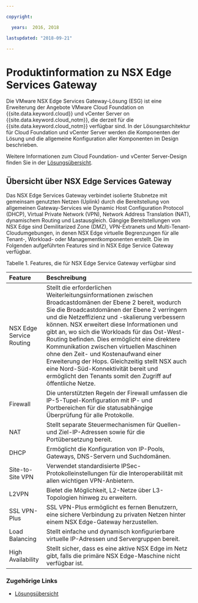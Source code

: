 ```yaml
---

copyright:

  years:  2016, 2018

lastupdated: "2018-09-21"

---
```


# Produktinformation zu NSX Edge Services Gateway

Die VMware NSX Edge Services Gateway-Lösung (ESG) ist eine Erweiterung der Angebote VMware Cloud Foundation on {{site.data.keyword.cloud}} und vCenter Server on {{site.data.keyword.cloud_notm}}, die derzeit für die {{site.data.keyword.cloud_notm}} verfügbar sind. In der Lösungsarchitektur für Cloud Foundation und vCenter Server werden die Komponenten der Lösung und die allgemeine Konfiguration aller Komponenten im Design beschrieben.

Weitere Informationen zum Cloud Foundation- und vCenter Server-Design finden Sie in der [Lösungsübersicht](../solution/solution_overview.html).

## Übersicht über NSX Edge Services Gateway

Das NSX Edge Services Gateway verbindet isolierte Stubnetze mit gemeinsam genutzten Netzen (Uplink) durch die Bereitstellung von allgemeinen Gateway-Services wie Dynamic Host Configuration Protocol (DHCP), Virtual Private Network (VPN), Network Address Translation (NAT), dynamischem Routing und Lastausgleich. Gängige Bereitstellungen von NSX Edge sind Demilitarized Zone (DMZ), VPN-Extranets und Multi-Tenant-Cloudumgebungen, in denen NSX Edge virtuelle Begrenzungen für alle Tenant-, Workload- oder Managementkomponenten erstellt. Die im Folgenden aufgeführten Features sind in NSX Edge Service Gateway verfügbar.

Tabelle 1. Features, die für NSX Edge Service Gateway verfügbar sind

| Feature | Beschreibung |
|:------- |:----------- |
| NSX Edge Service Routing | Stellt die erforderlichen Weiterleitungsinformationen zwischen Broadcastdomänen der Ebene 2 bereit, wodurch Sie die Broadcastdomänen der Ebene 2 verringern und die Netzeffizienz und -skalierung verbessern können. NSX erweitert diese Informationen und gibt an, wo sich die Workloads für das Ost-West-Routing befinden. Dies ermöglicht eine direktere Kommunikation zwischen virtuellen Maschinen ohne den Zeit- und Kostenaufwand einer Erweiterung der Hops. Gleichzeitig stellt NSX auch eine Nord-Süd-Konnektivität bereit und ermöglicht den Tenants somit den Zugriff auf öffentliche Netze. |
| Firewall | Die unterstützten Regeln der Firewall umfassen die IP-5-Tupel-Konfiguration mit IP- und Portbereichen für die statusabhängige Überprüfung für alle Protokolle. |
| NAT | Stellt separate Steuermechanismen für Quellen- und Ziel-IP-Adressen sowie für die Portübersetzung bereit. |
| DHCP | Ermöglicht die Konfiguration von IP-Pools, Gateways, DNS-Servern und Suchdomänen. |
| Site-to-Site VPN | Verwendet standardisierte IPSec-Protokolleinstellungen für die Interoperabilität mit allen wichtigen VPN-Anbietern. |
| L2VPN | Bietet die Möglichkeit, L2-Netze über L3-Topologien hinweg zu erweitern. |
| SSL VPN-Plus | SSL VPN-Plus ermöglicht es fernen Benutzern, eine sichere Verbindung zu privaten Netzen hinter einem NSX Edge-Gateway herzustellen. |
| Load Balancing | Stellt einfache und dynamisch konfigurierbare virtuelle IP-Adressen und Servergruppen bereit. |
| High Availability | Stellt sicher, dass es eine aktive NSX Edge im Netz gibt, falls die primäre NSX Edge-Maschine nicht verfügbar ist. |

### Zugehörige Links

* [Lösungsübersicht](../solution/solution_overview.html)
